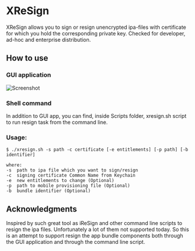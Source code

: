 # XReSign 
XReSign allows you to sign or resign unencrypted ipa-files with certificate for which you hold the corresponding private key. Checked for developer, ad-hoc and enterprise distribution. 

## How to use

### GUI application
![Screenshot](https://github.com/sterben-Dev10/XreSign/blob/master/screenshot/screenshot.png)

### Shell command
In addition to GUI app, you can find, inside Scripts folder, xresign.sh script to run resign task from the command line.

### Usage:
```
$ ./xresign.sh -s path -c certificate [-e entitlements] [-p path] [-b identifier]

where:
-s  path to ipa file which you want to sign/resign
-c  signing certificate Common Name from Keychain
-e  new entitlements to change (Optional)
-p  path to mobile provisioning file (Optional)
-b  bundle identifier (Optional)
```
## Acknowledgments
Inspired by such great tool as iReSign and other command line scripts to resign the ipa files. Unfortunately a lot of them not supported today. So this is an attempt to support resign the app bundle components both through the GUI application and through the command line script.
